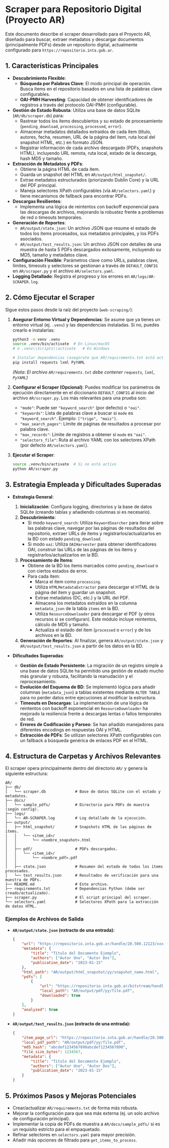 # Scraper para Repositorio Digital (Proyecto AR)

Este documento describe el scraper desarrollado para el Proyecto AR, diseñado para buscar, extraer metadatos y descargar documentos (principalmente PDFs) desde un repositorio digital, actualmente configurado para `https://repositorio.inta.gob.ar`.

## 1. Características Principales

*   **Descubrimiento Flexible**:
    *   **Búsqueda por Palabras Clave**: El modo principal de operación. Busca ítems en el repositorio basados en una lista de palabras clave configurables.
    *   **OAI-PMH Harvesting**: Capacidad de obtener identificadores de registros a través del protocolo OAI-PMH (configurable).
*   **Gestión de Estado Robusta**: Utiliza una base de datos SQLite (`AR/db/scraper.db`) para:
    *   Rastrear todos los ítems descubiertos y su estado de procesamiento (`pending_download`, `processing`, `processed`, `error`).
    *   Almacenar metadatos detallados extraídos de cada ítem (título, autores, fecha, resumen, URL de la página del ítem, ruta local del snapshot HTML, etc.) en formato JSON.
    *   Registrar información de cada archivo descargado (PDFs, snapshots HTML), incluyendo URL remota, ruta local, estado de la descarga, hash MD5 y tamaño.
*   **Extracción de Metadatos y PDFs**:
    *   Obtiene la página HTML de cada ítem.
    *   Guarda un snapshot del HTML en `AR/output/html_snapshot/`.
    *   Extrae metadatos estructurados (priorizando Dublin Core) y la URL del PDF principal.
    *   Maneja selectores XPath configurables (vía `AR/selectors.yaml`) y tiene mecanismos de fallback para encontrar PDFs.
*   **Descargas Resilientes**:
    *   Implementa una lógica de reintentos con backoff exponencial para las descargas de archivos, mejorando la robustez frente a problemas de red o timeouts temporales.
*   **Generación de Reportes**:
    *   `AR/output/state.json`: Un archivo JSON que resume el estado de todos los ítems procesados, sus metadatos principales, y los PDFs asociados.
    *   `AR/output/test_results.json`: Un archivo JSON con detalles de una muestra de hasta 5 PDFs descargados exitosamente, incluyendo su MD5, tamaño y metadatos clave.
*   **Configuración Flexible**: Parámetros clave como URLs, palabras clave, límites, timeouts y selectores se gestionan a través de `DEFAULT_CONFIG` en `AR/scraper.py` y el archivo `AR/selectors.yaml`.
*   **Logging Detallado**: Registra el progreso y los errores en `AR/logs/AR-SCRAPER.log`.

## 2. Cómo Ejecutar el Scraper

Sigue estos pasos desde la raíz del proyecto (`web-scraping/`):

1.  **Asegurar Entorno Virtual y Dependencias**:
    Se asume que ya tienes un entorno virtual (ej. `.venv`) y las dependencias instaladas. Si no, puedes crearlo e instalarlas:
    ```bash
    python3 -m venv .venv
    source .venv/bin/activate  # En Linux/macOS
    # o .venv\\Scripts\\activate   # En Windows

    # Instalar dependencias (asegúrate que AR/requirements.txt está actualizado)
    pip install requests lxml PyYAML
    ```
    *(Nota: El archivo `AR/requirements.txt` debe contener `requests`, `lxml`, `PyYAML`)*

2.  **Configurar el Scraper (Opcional)**:
    Puedes modificar los parámetros de ejecución directamente en el diccionario `DEFAULT_CONFIG` al inicio del archivo `AR/scraper.py`. Los más relevantes para una prueba son:
    *   `"mode"`: Puede ser `"keyword_search"` (por defecto) o `"oai"`.
    *   `"keywords"`: Lista de palabras clave a buscar si `mode` es `"keyword_search"`. Ejemplo: `["trigo", "maiz"]`.
    *   `"max_search_pages"`: Límite de páginas de resultados a procesar por palabra clave.
    *   `"max_records"`: Límite de registros a obtener si `mode` es `"oai"`.
    *   `"selectors_file"`: Ruta al archivo YAML con los selectores XPath (por defecto `AR/selectors.yaml`).

3.  **Ejecutar el Scraper**:
    ```bash
    source .venv/bin/activate  # Si no está activo
    python AR/scraper.py
    ```

## 3. Estrategia Empleada y Dificultades Superadas

*   **Estrategia General**:
    1.  **Inicialización**: Configura logging, directorios y la base de datos SQLite (creando tablas y añadiendo columnas si es necesario).
    2.  **Descubrimiento**:
        *   Si modo `keyword_search`: Utiliza `KeywordSearcher` para iterar sobre las palabras clave, navegar por las páginas de resultados del repositorio, extraer URLs de ítems y registrarlos/actualizarlos en la BD con estado `pending_download`.
        *   Si modo `oai`: Utiliza `OAIHarvester` para obtener identificadores OAI, construir las URLs de las páginas de los ítems y registrarlos/actualizarlos en la BD.
    3.  **Procesamiento de Ítems**:
        *   Obtiene de la BD los ítems marcados como `pending_download` o con ciertos estados de error.
        *   Para cada ítem:
            *   Marca el ítem como `processing`.
            *   Utiliza `HTMLMetadataExtractor` para descargar el HTML de la página del ítem y guardar un snapshot.
            *   Extrae metadatos (DC, etc.) y la URL del PDF.
            *   Almacena los metadatos extraídos en la columna `metadata_json` de la tabla `items` en la BD.
            *   Utiliza `ResourceDownloader` para descargar el PDF (y otros recursos si se configuran). Este módulo incluye reintentos, cálculo de MD5 y tamaño.
            *   Actualiza el estado del ítem (`processed` o `error`) y de los archivos en la BD.
    4.  **Generación de Reportes**: Al finalizar, genera `AR/output/state.json` y `AR/output/test_results.json` a partir de los datos en la BD.

*   **Dificultades Superadas**:
    *   **Gestión de Estado Persistente**: La migración de un registro simple a una base de datos SQLite ha permitido una gestión de estado mucho más granular y robusta, facilitando la reanudación y el reprocesamiento.
    *   **Evolución del Esquema de BD**: Se implementó lógica para añadir columnas (`metadata_json`) a tablas existentes mediante `ALTER TABLE` para no perder datos entre ejecuciones al modificar la estructura.
    *   **Timeouts en Descargas**: La implementación de una lógica de reintentos con backoff exponencial en `ResourceDownloader` ha mejorado la resiliencia frente a descargas lentas o fallos temporales de red.
    *   **Errores de Codificación y Parseo**: Se han añadido manejadores para diferentes encodings en respuestas OAI y HTML.
    *   **Extracción de PDFs**: Se utilizan selectores XPath configurables con un fallback a búsqueda genérica de enlaces PDF en el HTML.

## 4. Estructura de Carpetas y Archivos Relevantes

El scraper opera principalmente dentro del directorio `AR/` y genera la siguiente estructura:

```
AR/
├── db/
│   └── scraper.db             # Base de datos SQLite con el estado y metadatos.
├── docs/
│   └── sample_pdfs/           # Directorio para PDFs de muestra (según config).
├── logs/
│   └── AR-SCRAPER.log         # Log detallado de la ejecución.
├── output/
│   ├── html_snapshot/         # Snapshots HTML de las páginas de ítems.
│   │   └── <item_id>/
│   │       └── <nombre_snapshot>.html
│   │
│   ├── pdf/                   # PDFs descargados.
│   │   └── <item_id>/
│   │       └── <nombre_pdf>.pdf
│   │
│   ├── state.json             # Resumen del estado de todos los ítems procesados.
│   └── test_results.json      # Resultados de verificación para una muestra de PDFs.
├── README.md                  # Este archivo.
├── requirements.txt           # Dependencias Python (debe ser creado/actualizado).
├── scraper.py                 # El script principal del scraper.
└── selectors.yaml             # Selectores XPath para la extracción de datos HTML.
```

### Ejemplos de Archivos de Salida

*   **`AR/output/state.json` (extracto de una entrada):**
    ```json
    {
        "url": "https://repositorio.inta.gob.ar/handle/20.500.12123/xxxx",
        "metadata": {
            "title": "Título del Documento Ejemplo",
            "authors": ["Autor Uno", "Autor Dos"],
            "publication_date": "2023-01-15"
        },
        "html_path": "AR/output/html_snapshot/yy/snapshot_name.html",
        "pdfs": [
            {
                "url": "https://repositorio.inta.gob.ar/bitstream/handle/xxx/file.pdf",
                "local_path": "AR/output/pdf/yy/file.pdf",
                "downloaded": true
            }
        ],
        "analyzed": true
    }
    ```

*   **`AR/output/test_results.json` (extracto de una entrada):**
    ```json
    {
        "item_page_url": "https://repositorio.inta.gob.ar/handle/20.500.12123/xxxx",
        "local_pdf_path": "AR/output/pdf/yy/file.pdf",
        "md5_hash": "abcdef1234567890abcdef1234567890",
        "file_size_bytes": 1234567,
        "metadata": {
            "title": "Título del Documento Ejemplo",
            "authors": ["Autor Uno", "Autor Dos"],
            "publication_date": "2023-01-15"
        }
    }
    ```

## 5. Próximos Pasos y Mejoras Potenciales

*   Crear/actualizar `AR/requirements.txt` de forma más robusta.
*   Mejorar la configuración para que sea más externa (ej. un solo archivo de configuración principal).
*   Implementar la copia de PDFs de muestra a `AR/docs/sample_pdfs/` si es un requisito estricto para el empaquetado.
*   Refinar selectores en `selectors.yaml` para mayor precisión.
*   Añadir más opciones de filtrado para `get_items_to_process`.
